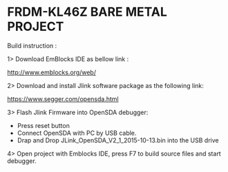 # FRDM-KL46Z BARE METAL PROJECT

Build instruction :

1> Download EmBlocks IDE as bellow link :
    
   http://www.emblocks.org/web/

2> Download and install Jlink software package as the following link:

   https://www.segger.com/opensda.html
   
3> Flash Jlink Firmware into OpenSDA debugger:

   - Press reset button
   - Connect OpenSDA with PC by USB cable.   
   - Drap and Drop JLink_OpenSDA_V2_1_2015-10-13.bin into the USB drive
   
4> Open project with Emblocks IDE, press F7 to build source files and start debugger.

 